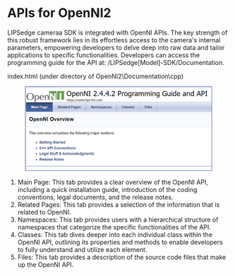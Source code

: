 # APIs for OpenNI2
LIPSedge cameraa SDK is integrated with OpenNI APIs. The key strength of this robust framework lies in its effortless access to the camera's internal parameters, empowering developers to delve deep into raw data and tailor applications to specific functionalities. Developers can access the programming guide for the API at: /LIPSedge\[Model]-SDK/Documentation.&#x20;

index.html (under directory of OpenNI2\Documentation\cpp)

<figure><img src="../.gitbook/assets/image.png" alt=""><figcaption></figcaption></figure>

1. Main Page: This tab provides a clear overview of the OpenNI API, including a quick installation guide, introduction of the coding conventions, legal documents, and the release notes.
2. Related Pages: This tab provides a selection of the information that is related to OpenNI.
3. Namespaces: This tab provides users with a hierarchical structure of namespaces that categorize the specific functionalities of the API.
4. Classes: This tab dives deeper into each individual class within the OpenNI API, outlining its properties and methods to enable developers to fully understand and utilize each element.
5. Files: This tab provides a description of the source code files that make up the OpenNI API.

